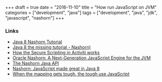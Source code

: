 +++
draft = true
date = "2016-11-10"
title = "How run JavaScript on JVM"
categories = ["development", "java"]
tags = ["development", "java", "jdk", "javascript", "nashorn"]
+++

### Links

* [Java 8 Nashorn Tutorial](http://winterbe.com/posts/2014/04/05/java8-nashorn-tutorial/)
* [Java 8 the missing tutorial - Nashorn)](https://github.com/shekhargulati/java8-the-missing-tutorial/blob/master/10-nashorn.md)
* [How the Secure Scripting in Activiti works](http://www.jorambarrez.be/blog/2016/06/15/how-the-secure-scripting-in-activiti-works/)
* [Oracle Nashorn: A Next-Generation JavaScript Engine for the JVM](http://www.oracle.com/technetwork/articles/java/jf14-nashorn-2126515.html)
* [The Nashorn Java API](https://docs.oracle.com/javase/8/docs/technotes/guides/scripting/nashorn/api.html)
* [Nashorn: JavaScript made great in Java 8](http://www.infoworld.com/article/2607426/application-development/nashorn--javascript-made-great-in-java-8.html)
* [When the mapping gets tough, the tough use JavaScript](https://lucidworks.com/blog/2015/03/31/developing-debugging-fusion-javascript-stage/)